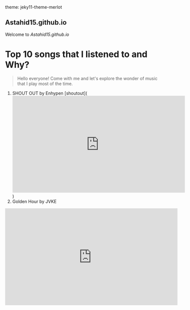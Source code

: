 theme: jeky11-theme-merlot
## Astahid15.github.io
Welcome to *Astahid15.github.io*
# Top 10 songs that I listened to and Why?
> Hello everyone! Come with me and let's explore the wonder of music that I play most of the time.
1. SHOUT OUT by Enhypen
[shoutout](<iframe width="560" height="315" src="https://www.youtube.com/embed/U1VhxZYpZ0U" title="YouTube video player" frameborder="0" allow="accelerometer; autoplay; clipboard-write; encrypted-media; gyroscope; picture-in-picture" allowfullscreen></iframe>)
2. Golden Hour by JVKE
<iframe width="560" height="315" src="https://www.youtube.com/embed/PEM0Vs8jf1w" title="YouTube video player" frameborder="0" allow="accelerometer; autoplay; clipboard-write; encrypted-media; gyroscope; picture-in-picture" allowfullscreen></iframe>
